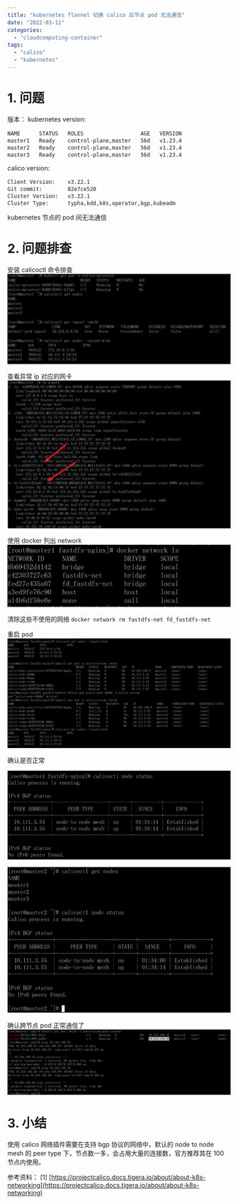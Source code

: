 ```yaml
---
title: "kubernetes flannel 切换 calico 后节点 pod 无法通信"
date: "2022-03-11"
categories: 
  - "cloudcomputing-container"
tags: 
  - "calico"
  - "kubernetes"
---
```


# 1\. 问题

版本： kubernetes version:

```
NAME      STATUS   ROLES                  AGE   VERSION
master1   Ready    control-plane,master   56d   v1.23.4
master2   Ready    control-plane,master   56d   v1.23.4
master3   Ready    control-plane,master   56d   v1.23.4
```

calico version:

```
Client Version:    v3.22.1
Git commit:        82e7ce520
Cluster Version:   v3.22.1
Cluster Type:      typha,kdd,k8s,operator,bgp,kubeadm
```

kubernetes 节点的 pod 间无法通信

# 2\. 问题排查

安装 calicoctl 命令排查 ![发现有节点IPv4不对](images/1646962946168.png)

查看异常 ip 对应的网卡 ![查看网卡](images/1646963023267.png)

使用 docker 列出 network ![有以前docker compose使用的网络设置](images/1646963121944.png)

清除这些不使用的网络 `docker network rm fastdfs-net fd_fastdfs-net`

重启 pod ![再重启相应pod](images/1646963205716.png)

确认是否正常

![master1](images/1646963563291.png)

![master2](images/1646963580697.png)

确认跨节点 pod 正常通信了 ![k8s网络正常](images/1646965042883.png)

# 3\. 小结

使用 calico 网络插件需要在支持 bgp 协议的网络中，默认的 node to node mesh 的 peer type 下，节点数一多，会占用大量的连接数，官方推荐其在 100 节点内使用。

参考资料： \[1\] [https://projectcalico.docs.tigera.io/about/about-k8s-networking](https://projectcalico.docs.tigera.io/about/about-k8s-networking)
